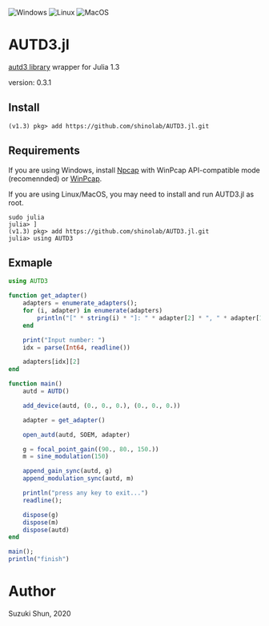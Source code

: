 ![Windows](https://github.com/shinolab/AUTD3.jl/workflows/Windows/badge.svg)
![Linux](https://github.com/shinolab/AUTD3.jl/workflows/Linux/badge.svg)
![MacOS](https://github.com/shinolab/AUTD3.jl/workflows/MacOS/badge.svg)

# AUTD3.jl #

[autd3 library](https://github.com/shinolab/autd3-library-software) wrapper for Julia 1.3 

version: 0.3.1

## Install ##

```
(v1.3) pkg> add https://github.com/shinolab/AUTD3.jl.git
```

## Requirements

If you are using Windows, install [Npcap](https://nmap.org/npcap/) with WinPcap API-compatible mode (recomennded) or [WinPcap](https://www.winpcap.org/).

If you are using Linux/MacOS, you may need to install and run AUTD3.jl as root. 
```
sudo julia
julia> ]
(v1.3) pkg> add https://github.com/shinolab/AUTD3.jl.git
julia> using AUTD3
``` 

## Exmaple

```julia
using AUTD3

function get_adapter()
    adapters = enumerate_adapters();
    for (i, adapter) in enumerate(adapters)
        println("[" * string(i) * "]: " * adapter[2] * ", " * adapter[1])
    end

    print("Input number: ")
    idx = parse(Int64, readline())

    adapters[idx][2]
end

function main()
    autd = AUTD()

    add_device(autd, (0., 0., 0.), (0., 0., 0.))

    adapter = get_adapter()

    open_autd(autd, SOEM, adapter)

    g = focal_point_gain((90., 80., 150.))
    m = sine_modulation(150)

    append_gain_sync(autd, g)
    append_modulation_sync(autd, m)

    println("press any key to exit...")
    readline();

    dispose(g)
    dispose(m)
    dispose(autd)
end

main();
println("finish")
```

# Author #

Suzuki Shun, 2020

